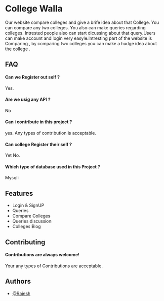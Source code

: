 
# College Walla

Our website compare colleges and give a brife idea about that College. You can compare any two colleges. You also can make queries regarding colleges. Intrested people also can start dicussing about that query.Users can make account and login very easyle.Intresting part of the website is Comparing , by comparing two colleges you can make a hudge idea about the college .


## FAQ

#### Can we Register out self ?

Yes.

#### Are we usig any API ?

No

#### Can i contribute in this project ?

yes. Any types of contribution is acceptable.


#### Can college Register their self ?
 
Yet No.

#### Which type of database used in this Project ?

Mysqli
## Features

- Login & SignUP
- Queries
- Compare Colleges
- Queries discussion
- Colleges Blog



## Contributing

#### Contributions are always welcome!

Your any types of Contributions are acceptable.


## Authors

- [@Rajesh](https://www.github.com/vagabon-09)

